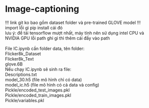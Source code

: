 # Image-captioning
!!! link git ko bao gồm dataset folder và pre-trained GLOVE model !!!<br />
import lỗi gì pip install cái đó <br />
lưu ý: để tải tensorflow mượt nhất, máy tính nên sử dụng intel CPU và NVIDIA GPU
lỗi path ghi gì thì thêm cái đấy vào path <br /> <br />
File IC.ipynb cần folder data, tên folder: <br />
Flicker8k_Dataset <br />
Flicker8k_Text <br />
glove.6B <br />
Nếu chạy IC.ipynb sẽ sinh ra file: <br />
Descriptions.txt <br />
model_30.h5 (file mô hình chỉ có data)<br />
model_ic.h5 (file mô hình có cả data và config)<br />
Pickle/encoded_test_images.pkl <br />
Pickle/encoded_train_images.pkl <br />
Pickle/variables.pkl <br />
